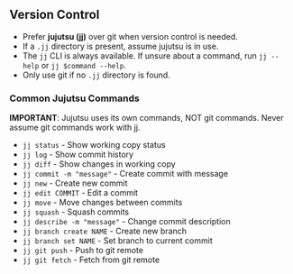 ## Version Control

- Prefer **jujutsu (jj)** over git when version control is needed.
- If a `.jj` directory is present, assume jujutsu is in use.
- The `jj` CLI is always available. If unsure about a command, run `jj --help` or `jj $command --help`.
- Only use git if no `.jj` directory is found.

### Common Jujutsu Commands

**IMPORTANT**: Jujutsu uses its own commands, NOT git commands. Never assume git commands work with jj.

- `jj status` - Show working copy status
- `jj log` - Show commit history  
- `jj diff` - Show changes in working copy
- `jj commit -m "message"` - Create commit with message
- `jj new` - Create new commit
- `jj edit COMMIT` - Edit a commit
- `jj move` - Move changes between commits
- `jj squash` - Squash commits
- `jj describe -m "message"` - Change commit description
- `jj branch create NAME` - Create new branch
- `jj branch set NAME` - Set branch to current commit
- `jj git push` - Push to git remote
- `jj git fetch` - Fetch from git remote
